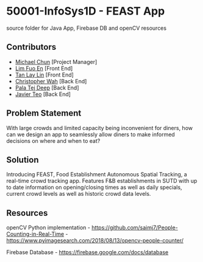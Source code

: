 # 50001-InfoSys1D - FEAST App
source folder for Java App, Firebase DB and openCV resources

## Contributors
 - [Michael Chun](https://github.com/mckp0) [Project Manager]
 - [Lim Fuo En](https://github.com/Fe-56) [Front End] 
 - [Tan Lay Lin](https://github.com/Lay-Lin) [Front End]
 - [Christopher Wah](https://github.com/skerbos) [Back End]
 - [Pala Tej Deep](https://github.com/Tej-Deep) [Back End]
 - [Javier Teo](https://github.com/javiertzr01) [Back End]

## Problem Statement
With large crowds and limited capacity being inconvenient for diners, how can we design an app to seamlessly allow diners to make informed decisions on where and when to eat?

## Solution
Introducing FEAST, Food Establishment Autonomous Spatial Tracking, a real-time crowd tracking app. Features F&B establishments in SUTD with up to date information on opening/closing times as well as daily specials, current crowd levels as well as historic crowd data levels.

## Resources
openCV Python implementation 
    - https://github.com/saimj7/People-Counting-in-Real-Time
    - https://www.pyimagesearch.com/2018/08/13/opencv-people-counter/

Firebase Database
    - https://firebase.google.com/docs/database